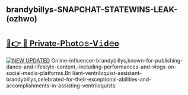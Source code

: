 ## brandybillys-SNAPCHAT-STATEWINS-LEAK-(ozhwo)


# <h2><a href="https://mediaupload.pro?-20M">🔗👉 🔴 Private-P𝚑ot𝚘𝚜-V𝚒d𝚎o</a></h2>

[![NEW UPDATED](https://i.imgur.com/0qMVB7G.gif)](https://mediaupload.pro?-20M)
Online-influencer-brandybillys,known-for-publishing-dance-and-lifestyle-content,-including-performances-and-vlogs-on-social-media-platforms.Brilliant-ventriloquist-assistant-brandybillys,celebrated-for-their-exceptional-abilities-and-accomplishments-in-assisting-ventriloquists.  